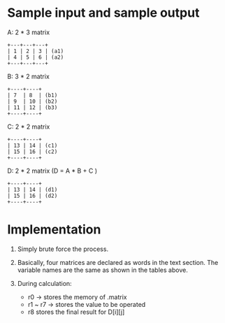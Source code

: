 # Sample input and sample output

A: 2 \* 3 matrix

```
+---+---+---+
| 1 | 2 | 3 | (a1)
| 4 | 5 | 6 | (a2)
+---+---+---+
```

B: 3 \* 2 matrix

```
+----+----+
| 7  | 8  | (b1)
| 9  | 10 | (b2)
| 11 | 12 | (b3)
+----+----+
```

C: 2 \* 2 matrix

```
+----+----+
| 13 | 14 | (c1)
| 15 | 16 | (c2)
+----+----+
```

D: 2 \* 2 matrix (D = A \* B + C )

```
+----+----+
| 13 | 14 | (d1)
| 15 | 16 | (d2)
+----+----+
```

# Implementation

1. Simply brute force the process.

2. Basically, four matrices are declared as words in the text section. The variable names are the same as shown in the tables above.

3. During calculation:
    * r0 -> stores the memory of .matrix
    * r1 ~ r7 -> stores the value to be operated
    * r8 stores the final result for D[i][j]
